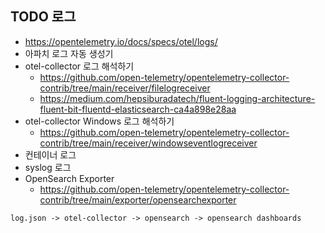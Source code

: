 ## TODO 로그
- https://opentelemetry.io/docs/specs/otel/logs/
- 아파치 로그 자동 생성기
- otel-collector 로그 해석하기
  - https://github.com/open-telemetry/opentelemetry-collector-contrib/tree/main/receiver/filelogreceiver
  - https://medium.com/hepsiburadatech/fluent-logging-architecture-fluent-bit-fluentd-elasticsearch-ca4a898e28aa
- otel-collector Windows 로그 해석하기
  - https://github.com/open-telemetry/opentelemetry-collector-contrib/tree/main/receiver/windowseventlogreceiver  
- 컨테이너 로그
- syslog 로그
- OpenSearch Exporter
  - https://github.com/open-telemetry/opentelemetry-collector-contrib/tree/main/exporter/opensearchexporter

```
log.json -> otel-collector -> opensearch -> opensearch dashboards
```